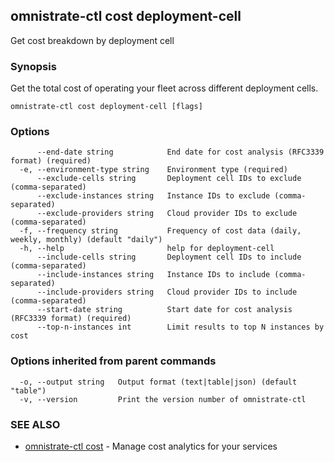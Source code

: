 ## omnistrate-ctl cost deployment-cell

Get cost breakdown by deployment cell

### Synopsis

Get the total cost of operating your fleet across different deployment cells.

```
omnistrate-ctl cost deployment-cell [flags]
```

### Options

```
      --end-date string            End date for cost analysis (RFC3339 format) (required)
  -e, --environment-type string    Environment type (required)
      --exclude-cells string       Deployment cell IDs to exclude (comma-separated)
      --exclude-instances string   Instance IDs to exclude (comma-separated)
      --exclude-providers string   Cloud provider IDs to exclude (comma-separated)
  -f, --frequency string           Frequency of cost data (daily, weekly, monthly) (default "daily")
  -h, --help                       help for deployment-cell
      --include-cells string       Deployment cell IDs to include (comma-separated)
      --include-instances string   Instance IDs to include (comma-separated)
      --include-providers string   Cloud provider IDs to include (comma-separated)
      --start-date string          Start date for cost analysis (RFC3339 format) (required)
      --top-n-instances int        Limit results to top N instances by cost
```

### Options inherited from parent commands

```
  -o, --output string   Output format (text|table|json) (default "table")
  -v, --version         Print the version number of omnistrate-ctl
```

### SEE ALSO

* [omnistrate-ctl cost](omnistrate-ctl_cost.md)	 - Manage cost analytics for your services

